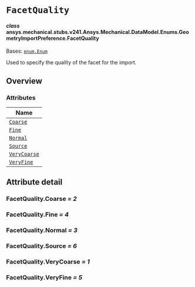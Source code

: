 # `FacetQuality`

<a id="ansys.mechanical.stubs.v241.Ansys.Mechanical.DataModel.Enums.GeometryImportPreference.FacetQuality"></a>

#### *class* ansys.mechanical.stubs.v241.Ansys.Mechanical.DataModel.Enums.GeometryImportPreference.FacetQuality

Bases: [`enum.Enum`](https://docs.python.org/3/library/enum.html#enum.Enum)

Used to specify the quality of the facet for the import.

<!-- !! processed by numpydoc !! -->

<a id="overview"></a>

## Overview

### Attributes

| Name |
| ------------------------------------------ |
| [`Coarse`](#FacetQuality.Coarse) |
| [`Fine`](#FacetQuality.Fine) |
| [`Normal`](#FacetQuality.Normal) |
| [`Source`](#FacetQuality.Source) |
| [`VeryCoarse`](#FacetQuality.VeryCoarse) |
| [`VeryFine`](#FacetQuality.VeryFine) |

<a id="attribute-detail"></a>

## Attribute detail

<a id="FacetQuality.Coarse"></a>

### FacetQuality.Coarse *= 2*

<a id="FacetQuality.Fine"></a>

### FacetQuality.Fine *= 4*

<a id="FacetQuality.Normal"></a>

### FacetQuality.Normal *= 3*

<a id="FacetQuality.Source"></a>

### FacetQuality.Source *= 6*

<a id="FacetQuality.VeryCoarse"></a>

### FacetQuality.VeryCoarse *= 1*

<a id="FacetQuality.VeryFine"></a>

### FacetQuality.VeryFine *= 5*


